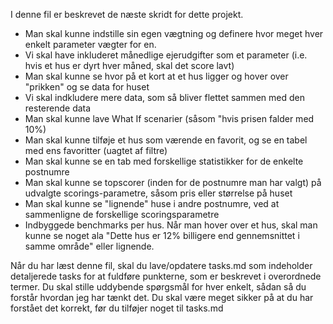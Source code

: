 I denne fil er beskrevet de næste skridt for dette projekt. 

- Man skal kunne indstille sin egen vægtning og definere hvor meget hver enkelt parameter vægter for en.
- Vi skal have inkluderet månedlige ejerudgifter som et parameter (i.e. hvis et hus er dyrt hver måned, skal det score lavt)
- Man skal kunne se hvor på et kort at et hus ligger og hover over "prikken" og se data for huset
- Vi skal indkludere mere data, som så bliver flettet sammen med den resterende data
- Man skal kunne lave What If scenarier (såsom "hvis prisen falder med 10%)
- Man skal kunne tilføje et hus som værende en favorit, og se en tabel med ens favoritter (uagtet af filtre)
- Man skal kunne se en tab med forskellige statistikker for de enkelte postnumre
- Man skal kunne se topscorer (inden for de postnumre man har valgt) på udvalgte scorings-parametre, såsom pris eller størrelse på huset
- Man skal kunne se "lignende" huse i andre postnumre, ved at sammenligne de forskellige scoringsparametre
- Indbyggede benchmarks per hus. Når man hover over et hus, skal man kunne se noget ala "Dette hus er 12% billigere end gennemsnittet i samme område" eller lignende.

Når du har læst denne fil, skal du lave/opdatere tasks.md som indeholder detaljerede tasks for at fuldføre punkterne, som er beskrevet i overordnede termer. Du skal stille uddybende spørgsmål for hver enkelt, sådan så du forstår hvordan jeg har tænkt det. Du skal være meget sikker på at du har forstået det korrekt, før du tilføjer noget til tasks.md